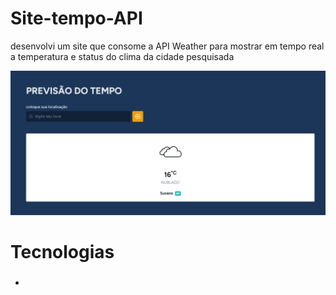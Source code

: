 
# Site-tempo-API
desenvolvi um site que consome a API Weather para mostrar em tempo real a temperatura e status do clima da cidade pesquisada 

<div align="center">
<img  src='Captura da Web_14-6-2023_231956_samukiszhsd.github.io.jpeg'/>
</div>

# Tecnologias 
### 
- 
